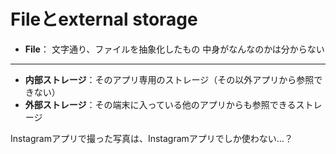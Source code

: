 # Fileとexternal storage

- **File**： 文字通り、ファイルを抽象化したもの 中身がなんなのかは分からない

---

- **内部ストレージ**：そのアプリ専用のストレージ（その以外アプリから参照できない）
- **外部ストレージ**：その端末に入っている他のアプリからも参照できるストレージ

Instagramアプリで撮った写真は、Instagramアプリでしか使わない…？
